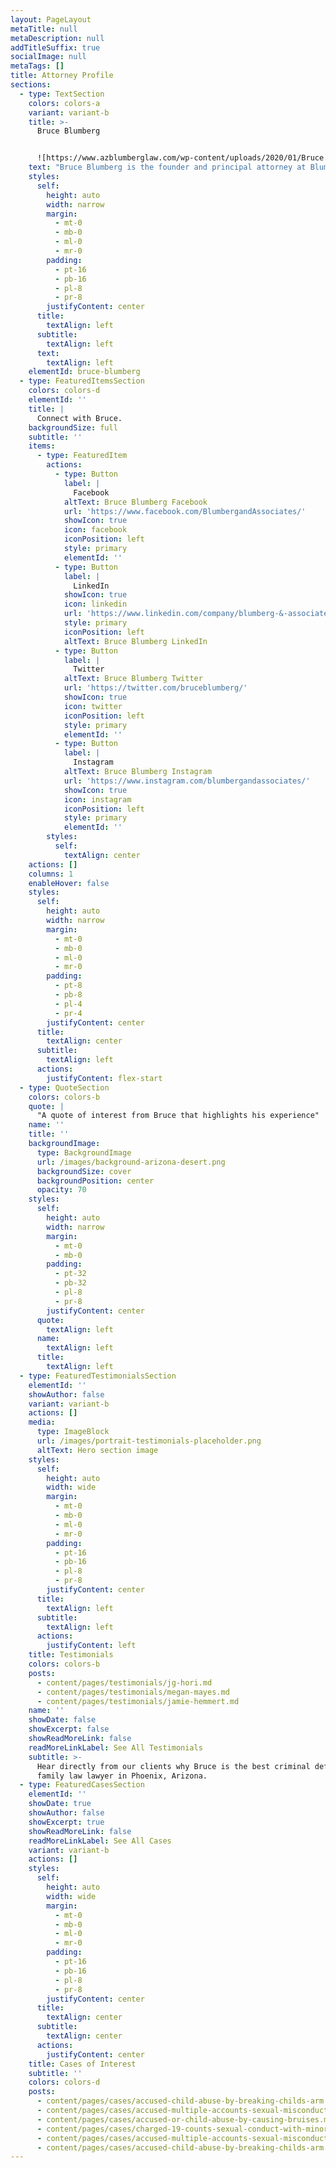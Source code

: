 ```yaml
---
layout: PageLayout
metaTitle: null
metaDescription: null
addTitleSuffix: true
socialImage: null
metaTags: []
title: Attorney Profile
sections:
  - type: TextSection
    colors: colors-a
    variant: variant-b
    title: >-
      Bruce Blumberg


      ![https://www.azblumberglaw.com/wp-content/uploads/2020/01/Bruce.png](https://www.azblumberglaw.com/wp-content/uploads/2020/01/Bruce.png)
    text: "Bruce Blumberg is the founder and principal attorney at Blumberg & Associates, a Phoenix law firm serving clients throughout Phoenix and statewide in the areas of criminal defense and family law. A leading criminal defense lawyer in the state, Bruce is one of only a handful of attorneys to be certified as a specialist in criminal law by the State Bar of Arizona.\n\nAs a criminal defense lawyer in Phoenix, Bruce handles the full range of Arizona criminal law matters, from juvenile offenses and probation violations to the most serious felonies. Bruce has successfully handled a number of murder and violent crime trials and has served as Appointed Counsel in many Maricopa County death penalty cases. A hardworking, dedicated and passionate attorney, Bruce excels in serious felony cases where the stakes are high. Having handled thousands of cases over more than 40 years in practice, he knows how the police investigate, how the prosecutors prepare, and how judges and juries decide the issues before them. Bruce is particularly well-known for his exceptional closing arguments, which are some of the last words a jury hears before going into deliberations to decide the fate of the accused.\n\nBruce is a 1976 graduate of Michigan State University, where he majored in Pre-Law. He next earned his law degree from the Thomas M. Cooley Law School at Western Michigan University and immediately began his legal career. Bruce practiced law in Michigan during the day while earning a Master of Laws in Taxation (LL.M.) from Wayne State University in Detroit at night.\n\nBruce was admitted to practice in Michigan and the U.S. District Court for the Eastern District of Michigan in 1979. He soon relocated to Arizona and was admitted to practice in all Arizona state courts and the U.S. District Court of Arizona in 1986. He has been an Arizona Board-Certified Specialist in Criminal Law since 1999.\n\nBruce is a member of the National Association of Criminal Defense Lawyers and the National Trial Lawyers Association. He can be reached by calling Blumberg & Associates in Phoenix at\_[602-277-6180](tel:+16022776180).\n"
    styles:
      self:
        height: auto
        width: narrow
        margin:
          - mt-0
          - mb-0
          - ml-0
          - mr-0
        padding:
          - pt-16
          - pb-16
          - pl-8
          - pr-8
        justifyContent: center
      title:
        textAlign: left
      subtitle:
        textAlign: left
      text:
        textAlign: left
    elementId: bruce-blumberg
  - type: FeaturedItemsSection
    colors: colors-d
    elementId: ''
    title: |
      Connect with Bruce.
    backgroundSize: full
    subtitle: ''
    items:
      - type: FeaturedItem
        actions:
          - type: Button
            label: |
              Facebook
            altText: Bruce Blumberg Facebook
            url: 'https://www.facebook.com/BlumbergandAssociates/'
            showIcon: true
            icon: facebook
            iconPosition: left
            style: primary
            elementId: ''
          - type: Button
            label: |
              LinkedIn
            showIcon: true
            icon: linkedin
            url: 'https://www.linkedin.com/company/blumberg-&-associates/'
            style: primary
            iconPosition: left
            altText: Bruce Blumberg LinkedIn
          - type: Button
            label: |
              Twitter
            altText: Bruce Blumberg Twitter
            url: 'https://twitter.com/bruceblumberg/'
            showIcon: true
            icon: twitter
            iconPosition: left
            style: primary
            elementId: ''
          - type: Button
            label: |
              Instagram
            altText: Bruce Blumberg Instagram
            url: 'https://www.instagram.com/blumbergandassociates/'
            showIcon: true
            icon: instagram
            iconPosition: left
            style: primary
            elementId: ''
        styles:
          self:
            textAlign: center
    actions: []
    columns: 1
    enableHover: false
    styles:
      self:
        height: auto
        width: narrow
        margin:
          - mt-0
          - mb-0
          - ml-0
          - mr-0
        padding:
          - pt-8
          - pb-8
          - pl-4
          - pr-4
        justifyContent: center
      title:
        textAlign: center
      subtitle:
        textAlign: left
      actions:
        justifyContent: flex-start
  - type: QuoteSection
    colors: colors-b
    quote: |
      "A quote of interest from Bruce that highlights his experience"
    name: ''
    title: ''
    backgroundImage:
      type: BackgroundImage
      url: /images/background-arizona-desert.png
      backgroundSize: cover
      backgroundPosition: center
      opacity: 70
    styles:
      self:
        height: auto
        width: narrow
        margin:
          - mt-0
          - mb-0
        padding:
          - pt-32
          - pb-32
          - pl-8
          - pr-8
        justifyContent: center
      quote:
        textAlign: left
      name:
        textAlign: left
      title:
        textAlign: left
  - type: FeaturedTestimonialsSection
    elementId: ''
    showAuthor: false
    variant: variant-b
    actions: []
    media:
      type: ImageBlock
      url: /images/portrait-testimonials-placeholder.png
      altText: Hero section image
    styles:
      self:
        height: auto
        width: wide
        margin:
          - mt-0
          - mb-0
          - ml-0
          - mr-0
        padding:
          - pt-16
          - pb-16
          - pl-8
          - pr-8
        justifyContent: center
      title:
        textAlign: left
      subtitle:
        textAlign: left
      actions:
        justifyContent: left
    title: Testimonials
    colors: colors-b
    posts:
      - content/pages/testimonials/jg-hori.md
      - content/pages/testimonials/megan-mayes.md
      - content/pages/testimonials/jamie-hemmert.md
    name: ''
    showDate: false
    showExcerpt: false
    showReadMoreLink: false
    readMoreLinkLabel: See All Testimonials
    subtitle: >-
      Hear directly from our clients why Bruce is the best criminal defense and
      family law lawyer in Phoenix, Arizona.
  - type: FeaturedCasesSection
    elementId: ''
    showDate: true
    showAuthor: false
    showExcerpt: true
    showReadMoreLink: false
    readMoreLinkLabel: See All Cases
    variant: variant-b
    actions: []
    styles:
      self:
        height: auto
        width: wide
        margin:
          - mt-0
          - mb-0
          - ml-0
          - mr-0
        padding:
          - pt-16
          - pb-16
          - pl-8
          - pr-8
        justifyContent: center
      title:
        textAlign: center
      subtitle:
        textAlign: center
      actions:
        justifyContent: center
    title: Cases of Interest
    subtitle: ''
    colors: colors-d
    posts:
      - content/pages/cases/accused-child-abuse-by-breaking-childs-arm.md
      - content/pages/cases/accused-multiple-accounts-sexual-misconduct.md
      - content/pages/cases/accused-or-child-abuse-by-causing-bruises.md
      - content/pages/cases/charged-19-counts-sexual-conduct-with-minor.md
      - content/pages/cases/accused-multiple-accounts-sexual-misconduct.md
      - content/pages/cases/accused-child-abuse-by-breaking-childs-arm.md
---
```

